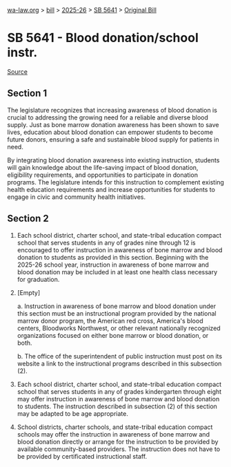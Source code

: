 [wa-law.org](/) > [bill](/bill/) > [2025-26](/bill/2025-26/) > [SB 5641](/bill/2025-26/sb/5641/) > [Original Bill](/bill/2025-26/sb/5641/1/)

# SB 5641 - Blood donation/school instr.

[Source](http://lawfilesext.leg.wa.gov/biennium/2025-26/Pdf/Bills/Senate%20Bills/5641.pdf)

## Section 1
The legislature recognizes that increasing awareness of blood donation is crucial to addressing the growing need for a reliable and diverse blood supply. Just as bone marrow donation awareness has been shown to save lives, education about blood donation can empower students to become future donors, ensuring a safe and sustainable blood supply for patients in need.

By integrating blood donation awareness into existing instruction, students will gain knowledge about the life-saving impact of blood donation, eligibility requirements, and opportunities to participate in donation programs. The legislature intends for this instruction to complement existing health education requirements and increase opportunities for students to engage in civic and community health initiatives.

## Section 2
1. Each school district, charter school, and state-tribal education compact school that serves students in any of grades nine through 12 is encouraged to offer instruction in awareness of bone marrow and blood donation to students as provided in this section. Beginning with the 2025-26 school year, instruction in awareness of bone marrow and blood donation may be included in at least one health class necessary for graduation.

2. [Empty]

    a. Instruction in awareness of bone marrow and blood donation under this section must be an instructional program provided by the national marrow donor program, the American red cross, America's blood centers, Bloodworks Northwest, or other relevant nationally recognized organizations focused on either bone marrow or blood donation, or both.

    b. The office of the superintendent of public instruction must post on its website a link to the instructional programs described in this subsection (2).

3. Each school district, charter school, and state-tribal education compact school that serves students in any of grades kindergarten through eight may offer instruction in awareness of bone marrow and blood donation to students. The instruction described in subsection (2) of this section may be adapted to be age appropriate.

4. School districts, charter schools, and state-tribal education compact schools may offer the instruction in awareness of bone marrow and blood donation directly or arrange for the instruction to be provided by available community-based providers. The instruction does not have to be provided by certificated instructional staff.
